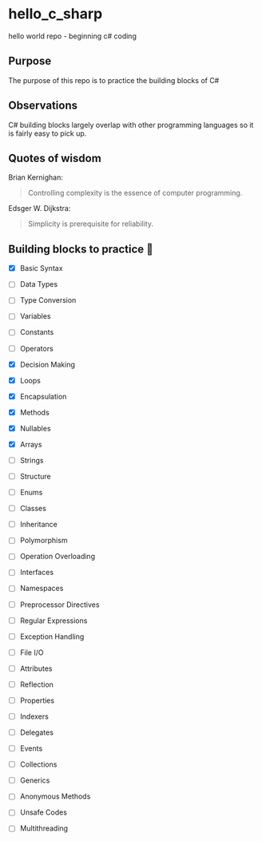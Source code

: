# hello_c_sharp
hello world repo - beginning c# coding

## Purpose
The purpose of this repo is to practice the building blocks of C#

## Observations
C# building blocks largely overlap with other programming languages so it is fairly easy to pick up.

## Quotes of wisdom
Brian Kernighan:
> Controlling complexity is the essence of computer programming.


Edsger W. Dijkstra:
> Simplicity is prerequisite for reliability.



## Building blocks to practice :floppy_disk:
- [x] Basic Syntax
- [ ] Data Types
- [ ] Type Conversion
- [ ] Variables
- [ ] Constants
- [ ] Operators
- [x] Decision Making
- [x] Loops
- [x] Encapsulation
- [x] Methods
- [x] Nullables
- [x] Arrays
- [ ] Strings
- [ ] Structure
- [ ] Enums
- [ ] Classes
- [ ] Inheritance
- [ ] Polymorphism
- [ ] Operation Overloading
- [ ] Interfaces
- [ ] Namespaces
- [ ] Preprocessor Directives
- [ ] Regular Expressions
- [ ] Exception Handling
- [ ] File I/O

- [ ] Attributes
- [ ] Reflection
- [ ] Properties
- [ ] Indexers
- [ ] Delegates
- [ ] Events
- [ ] Collections
- [ ] Generics
- [ ] Anonymous Methods
- [ ] Unsafe Codes
- [ ] Multithreading
